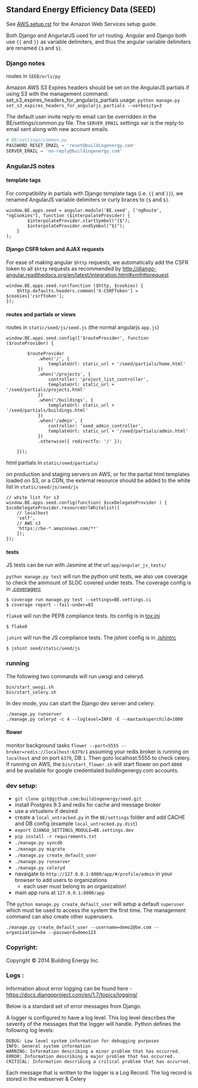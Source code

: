 
## Standard Energy Efficiency Data (SEED)


See [AWS.setup.rst](docs/source/AWS.setup.rst) for the Amazon Web Services setup guide.

Both Django and AngurlarJS used for url routing.
Angular and Django both use `{{` and `}}` as variable delimiters, and thus the angular variable delimiters are renamed `{$` and `$}`.

### Django notes
routes in `SEED/urls/py`

Amazon AWS S3 Expires headers should be set on the AngularJS partials if using S3 with the management command: set_s3_expires_headers_for_angularjs_partials
 usage: `python manage.py set_s3_expires_headers_for_angularjs_partials --verbosity=3`

The default user invite reply-to email can be overridden in the BE/settings/common.py file. The `SERVER_EMAIL` settings var is the reply-to email sent along with new account emails.

```python
# BE/settings/common.py
PASSWORD_RESET_EMAIL = 'reset@buildingenergy.com'
SERVER_EMAIL = 'no-reply@buildingenergy.com'
```

### AngularJS notes
#### template tags
For compatibility in partials with Django template tags (i.e. `{{` and `}}`), we renamed AngularJS variable delimiters or curly braces to `{$` and `$}`.

```
window.BE.apps.seed = angular.module('BE.seed', ['ngRoute', "ngCookies"], function ($interpolateProvider) {
        $interpolateProvider.startSymbol("{$");
        $interpolateProvider.endSymbol("$}");
    }
);
```

#### Django CSFR token and AJAX requests
For ease of making angular `$http` requests, we automatically add the CSFR token to all `$http` requests as recommended by http://django-angular.readthedocs.org/en/latest/integration.html#xmlhttprequest

```
window.BE.apps.seed.run(function ($http, $cookies) {
    $http.defaults.headers.common['X-CSRFToken'] = $cookies['csrftoken'];
});
```

#### routes and partials or views
routes in `static/seed/js/seed.js` (the normal angularjs `app.js`)

```
window.BE.apps.seed.config(['$routeProvider', function ($routeProvider) {

        $routeProvider
            .when('/', {
                templateUrl: static_url + '/seed/partials/home.html'
            })
            .when('/projects', {
                controller: 'project_list_controller',
                templateUrl: static_url + '/seed/partials/projects.html'
            })
            .when('/buildings', {
                templateUrl: static_url + '/seed/partials/buildings.html'
            })
            .when('/admin', {
                controller: 'seed_admin_controller',
                templateUrl: static_url + '/seed/partials/admin.html'
            })
            .otherwise({ redirectTo: '/' });

    }]);
```
html partials in `static/seed/partials/`

on production and staging servers on AWS, or for the partial html templates loaded on S3, or a CDN, the external resource should be added to the white list in `static/seed/js/seed/js`

```
// white list for s3
window.BE.apps.seed.config(function( $sceDelegateProvider ) {
$sceDelegateProvider.resourceUrlWhitelist([
    // localhost
    'self',
    // AWS s3
    'https://be-*.amazonaws.com/**'
    ]);
});
```

#### tests
JS tests can be run with Jasmine at the url `app/angular_js_tests/`

`python manage.py test` will run the python unit tests, we also use coverage
to check the ammount of SLOC covered under tests. The coverage config is
in [.coveragerc](.coveragerc)

```console
$ coverage run manage.py test --settings=BE.settings.ci
$ coverage report --fail-under=83
```

`flake8` will run the PEP8 compliance tests. Its config is in [tox.ini](tox.ini)

```console
$ flake8
```

`jshint` will run the JS compliance tests. The jshint config is in [.jshintrc](.jshintrc)

```console
$ jshint seed/static/seed/js
```

### running
The following two commands will run uwsgi and celeryd.

```
bin/start_uwsgi.sh
bin/start_celery.sh
```

In dev mode, you can start the Django dev server and celery:

```
./manage.py runserver
./manage.py celeryd -c 4 --loglevel=INFO -E --maxtasksperchild=1000
```

#### flower
monitor background tasks `flower --port=5555 --broker=redis://localhost:6379/1`
assuming your redis broker is running on `localhost` and on port `6379`, DB `1`. Then goto localhost:5555 to check celery.
If running on AWS, the `bin/start_flower.sh` will start flower on port `8080` and be available for google credentialed buildingenergy.com accounts.


### dev setup:
* `git clone git@github.com:buildingenergy/seed.git`
* install Postgres 9.3 and redis for cache and message broker
* use a virtualenv if desired
* create a `local_untracked.py` in the `BE/settings` folder and add CACHE and DB config (example `local_untracked.py.dist`)
* `export DJANGO_SETTINGS_MODULE=BE.settings.dev`
* `pip install -r requirements.txt`
* `./manage.py syncdb`
* `./manage.py migrate`
* `./manage.py create_default_user`
* `./manage.py runserver`
* `./manage.py celeryd`
* navaigate to `http://127.0.0.1:8000/app/#/profile/admin` in your browser to add users to organizations
    * each user must belong to an organization!
* main app runs at `127.0.0.1:8000/app`

The `python manage.py create_default_user` will setup a default `superuser`
which must be used to access the system the first time. The management command
can also create other superusers.

```console
./manage.py create_default_user --username=demo2@be.com --organization=be --password=demo123
```

### Copyright:
Copyright ©  2014 Building Energy Inc.

### Logs :
Information about  error logging can be found here - https://docs.djangoproject.com/en/1.7/topics/logging/

Below is a standard set of error messages from Django.

A logger is configured to have a log level. This log level describes the severity of the messages that the logger will handle. Python defines the following log levels:

    DEBUG: Low level system information for debugging purposes
    INFO: General system information
    WARNING: Information describing a minor problem that has occurred.
    ERROR: Information describing a major problem that has occurred.
    CRITICAL: Information describing a critical problem that has occurred.

Each message that is written to the logger is a Log Record. The log record is stored in the webserver & Celery
